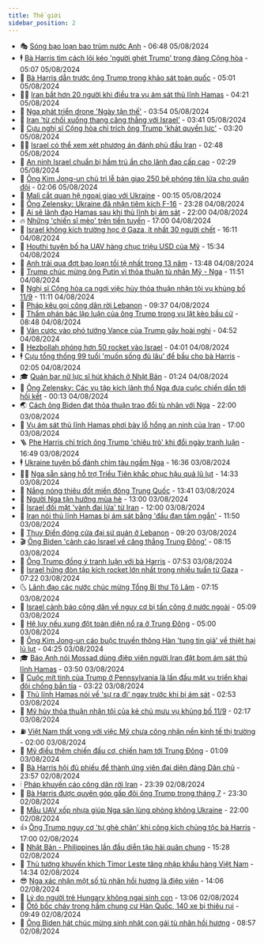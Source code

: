 ```yaml
---
title: Thế giới
sidebar_position: 2
---
```


<!-- vnexpress-the-gioi:START -->
- 🎭 [Sóng bạo loạn bao trùm nước Anh](https://vnexpress.net/song-bao-loan-bao-trum-nuoc-anh-4777821.html) - 06:48 05/08/2024
- 🕴 [Bà Harris tìm cách lôi kéo &#39;người ghét Trump&#39; trong đảng Cộng hòa](https://vnexpress.net/ba-harris-tim-cach-loi-keo-nguoi-ghet-trump-trong-dang-cong-hoa-4777706.html) - 05:07 05/08/2024
- 🤭 [Bà Harris dẫn trước ông Trump trong khảo sát toàn quốc](https://vnexpress.net/ba-harris-dan-truoc-ong-trump-trong-khao-sat-toan-quoc-4777809.html) - 05:01 05/08/2024
- 🧑‍💻 [Iran bắt hơn 20 người khi điều tra vụ ám sát thủ lĩnh Hamas](https://vnexpress.net/iran-bat-hon-20-nguoi-khi-dieu-tra-vu-am-sat-thu-linh-hamas-4777811.html) - 04:21 05/08/2024
- 🦏 [Nga phát triển drone &#39;Ngày tận thế&#39;](https://vnexpress.net/nga-phat-trien-drone-ngay-tan-the-4777747.html) - 03:54 05/08/2024
- 🦒 [Iran &#39;từ chối xuống thang căng thẳng với Israel&#39;](https://vnexpress.net/iran-tu-choi-xuong-thang-cang-thang-voi-israel-4777734.html) - 03:41 05/08/2024
- 🌈 [Cựu nghị sĩ Cộng hòa chỉ trích ông Trump &#39;khát quyền lực&#39;](https://vnexpress.net/cuu-nghi-si-cong-hoa-chi-trich-ong-trump-khat-quyen-luc-4777709.html) - 03:20 05/08/2024
- 🧑‍🏫 [Israel có thể xem xét phương án đánh phủ đầu Iran](https://vnexpress.net/israel-co-the-xem-xet-phuong-an-danh-phu-dau-iran-4777710.html) - 02:48 05/08/2024
- 🐲 [An ninh Israel chuẩn bị hầm trú ẩn cho lãnh đạo cấp cao](https://vnexpress.net/an-ninh-israel-chuan-bi-ham-tru-an-cho-lanh-dao-cap-cao-4777728.html) - 02:29 05/08/2024
- 🦒 [Ông Kim Jong-un chủ trì lễ bàn giao 250 bệ phóng tên lửa cho quân đội](https://vnexpress.net/ong-kim-jong-un-chu-tri-le-ban-giao-250-be-phong-ten-lua-cho-quan-doi-4777695.html) - 02:06 05/08/2024
- 🐻 [Mali cắt quan hệ ngoại giao với Ukraine](https://vnexpress.net/mali-cat-quan-he-ngoai-giao-voi-ukraine-4777693.html) - 00:15 05/08/2024
- 🚀 [Ông Zelensky: Ukraine đã nhận tiêm kích F-16](https://vnexpress.net/ong-zelensky-ukraine-da-nhan-tiem-kich-f-16-4777686.html) - 23:28 04/08/2024
- 🥰 [Ai sẽ lãnh đạo Hamas sau khi thủ lĩnh bị ám sát](https://vnexpress.net/ai-se-lanh-dao-hamas-sau-khi-thu-linh-bi-am-sat-4776347.html) - 22:00 04/08/2024
- 🔥 [Những &#39;chiến sĩ mèo&#39; trên tiền tuyến](https://vnexpress.net/nhung-chien-si-meo-tren-tien-tuyen-4772196.html) - 17:00 04/08/2024
- 🥳 [Israel không kích trường học ở Gaza, ít nhất 30 người chết](https://vnexpress.net/israel-khong-kich-truong-hoc-o-gaza-it-nhat-30-nguoi-chet-4777680.html) - 16:11 04/08/2024
- 💼 [Houthi tuyên bố hạ UAV hàng chục triệu USD của Mỹ](https://vnexpress.net/houthi-tuyen-bo-ha-uav-hang-chuc-trieu-usd-cua-my-4777679.html) - 15:34 04/08/2024
- 🤡 [Anh trải qua đợt bạo loạn tồi tệ nhất trong 13 năm](https://vnexpress.net/anh-trai-qua-dot-bao-loan-toi-te-nhat-trong-13-nam-4777664.html) - 13:48 04/08/2024
- 🌁 [Trump chúc mừng ông Putin vì thỏa thuận tù nhân Mỹ - Nga](https://vnexpress.net/trump-chuc-mung-ong-putin-vi-thoa-thuan-tu-nhan-my-nga-4777643.html) - 11:51 04/08/2024
- 🤩 [Nghị sĩ Cộng hòa ca ngợi việc hủy thỏa thuận nhận tội vụ khủng bố 11/9](https://vnexpress.net/nghi-si-cong-hoa-ca-ngoi-viec-huy-thoa-thuan-nhan-toi-vu-khung-bo-11-9-4777636.html) - 11:11 04/08/2024
- 🎉 [Pháp kêu gọi công dân rời Lebanon](https://vnexpress.net/phap-keu-goi-cong-dan-roi-lebanon-4777624.html) - 09:37 04/08/2024
- 🎉 [Thẩm phán bác lập luận của ông Trump trong vụ lật kèo bầu cử](https://vnexpress.net/tham-phan-bac-lap-luan-cua-ong-trump-trong-vu-lat-keo-bau-cu-4777610.html) - 08:48 04/08/2024
- 🌁 [Ván cược vào phó tướng Vance của Trump gây hoài nghi](https://vnexpress.net/van-cuoc-vao-pho-tuong-vance-cua-trump-gay-hoai-nghi-4775228.html) - 04:52 04/08/2024
- 🌊 [Hezbollah phóng hơn 50 rocket vào Israel](https://vnexpress.net/hezbollah-phong-hon-50-rocket-vao-israel-4777536.html) - 04:01 04/08/2024
- 🕴 [Cựu tổng thống 99 tuổi &#39;muốn sống đủ lâu&#39; để bầu cho bà Harris](https://vnexpress.net/cuu-tong-thong-99-tuoi-muon-song-du-lau-de-bau-cho-ba-harris-4777510.html) - 02:05 04/08/2024
- 🎓 [Quán bar nữ lực sĩ hút khách ở Nhật Bản](https://vnexpress.net/quan-bar-nu-luc-si-hut-khach-o-nhat-ban-4777351.html) - 01:24 04/08/2024
- 🦩 [Ông Zelensky: Các vụ tập kích lãnh thổ Nga đưa cuộc chiến dần tới hồi kết](https://vnexpress.net/ong-zelensky-cac-vu-tap-kich-lanh-tho-nga-dua-cuoc-chien-dan-toi-hoi-ket-4777497.html) - 00:13 04/08/2024
- 🌏 [Cách ông Biden đạt thỏa thuận trao đổi tù nhân với Nga](https://vnexpress.net/cach-ong-biden-dat-thoa-thuan-trao-doi-tu-nhan-voi-nga-4777235.html) - 22:00 03/08/2024
- 🌋 [Vụ ám sát thủ lĩnh Hamas phơi bày lỗ hổng an ninh của Iran](https://vnexpress.net/vu-am-sat-thu-linh-hamas-phoi-bay-lo-hong-an-ninh-cua-iran-4776929.html) - 17:00 03/08/2024
- 🪜 [Phe Harris chỉ trích ông Trump &#39;chiêu trò&#39; khi đổi ngày tranh luận](https://vnexpress.net/phe-harris-chi-trich-ong-trump-chieu-tro-khi-doi-ngay-tranh-luan-4777472.html) - 16:49 03/08/2024
- 🕴 [Ukraine tuyên bố đánh chìm tàu ngầm Nga](https://vnexpress.net/ukraine-tuyen-bo-danh-chim-tau-ngam-nga-4777475.html) - 16:36 03/08/2024
- 🧑‍🏫 [Nga sẵn sàng hỗ trợ Triều Tiên khắc phục hậu quả lũ lụt](https://vnexpress.net/nga-san-sang-ho-tro-trieu-tien-khac-phuc-hau-qua-lu-lut-4777465.html) - 14:33 03/08/2024
- 🌮 [Nắng nóng thiêu đốt miền đông Trung Quốc](https://vnexpress.net/nang-nong-thieu-dot-mien-dong-trung-quoc-4777416.html) - 13:41 03/08/2024
- 🚦 [Người Nga tận hưởng mùa hè](https://vnexpress.net/nguoi-nga-tan-huong-mua-he-4777249.html) - 13:00 03/08/2024
- 💫 [Israel đối mặt &#39;vành đai lửa&#39; từ Iran](https://vnexpress.net/israel-doi-mat-vanh-dai-lua-tu-iran-4777288.html) - 12:00 03/08/2024
- 🤡 [Iran nói thủ lĩnh Hamas bị ám sát bằng &#39;đầu đạn tầm ngắn&#39;](https://vnexpress.net/iran-noi-thu-linh-hamas-bi-am-sat-bang-dau-dan-tam-ngan-4777446.html) - 11:50 03/08/2024
- 🦣 [Thụy Điển đóng cửa đại sứ quán ở Lebanon](https://vnexpress.net/thuy-dien-dong-cua-dai-su-quan-o-lebanon-4777399.html) - 09:20 03/08/2024
- 🎬 [Ông Biden &#39;cảnh cáo Israel về căng thẳng Trung Đông&#39;](https://vnexpress.net/ong-biden-canh-cao-israel-ve-cang-thang-trung-dong-4777277.html) - 08:15 03/08/2024
- 🎉 [Ông Trump đồng ý tranh luận với bà Harris](https://vnexpress.net/ong-trump-dong-y-tranh-luan-voi-ba-harris-4777371.html) - 07:53 03/08/2024
- 🎡 [Israel hứng đòn tập kích rocket lớn nhất trong nhiều tuần từ Gaza](https://vnexpress.net/israel-hung-don-tap-kich-rocket-lon-nhat-trong-nhieu-tuan-tu-gaza-4777314.html) - 07:22 03/08/2024
- 🌜 [Lãnh đạo các nước chúc mừng Tổng Bí thư Tô Lâm](https://vnexpress.net/lanh-dao-cac-nuoc-chuc-mung-tong-bi-thu-to-lam-4777377.html) - 07:15 03/08/2024
- 🎡 [Israel cảnh báo công dân về nguy cơ bị tấn công ở nước ngoài](https://vnexpress.net/israel-canh-bao-cong-dan-ve-nguy-co-bi-tan-cong-o-nuoc-ngoai-4777251.html) - 05:09 03/08/2024
- 🤗 [Hệ lụy nếu xung đột toàn diện nổ ra ở Trung Đông](https://vnexpress.net/he-luy-neu-xung-dot-toan-dien-no-ra-o-trung-dong-4776823.html) - 05:00 03/08/2024
- 🦩 [Ông Kim Jong-un cáo buộc truyền thông Hàn &#39;tung tin giả&#39; về thiệt hại lũ lụt](https://vnexpress.net/ong-kim-jong-un-cao-buoc-truyen-thong-han-tung-tin-gia-ve-thiet-hai-lu-lut-4777270.html) - 04:25 03/08/2024
- 🎓 [Báo Anh nói Mossad dùng điệp viên người Iran đặt bom ám sát thủ lĩnh Hamas](https://vnexpress.net/bao-anh-noi-mossad-dung-diep-vien-nguoi-iran-dat-bom-am-sat-thu-linh-hamas-4777258.html) - 03:50 03/08/2024
- 🌁 [Cuộc mít tinh của Trump ở Pennsylvania là lần đầu mật vụ triển khai đội chống bắn tỉa](https://vnexpress.net/cuoc-mit-tinh-cua-trump-o-pennsylvania-la-lan-dau-mat-vu-trien-khai-doi-chong-ban-tia-4777243.html) - 03:22 03/08/2024
- 🤩 [Thủ lĩnh Hamas nói về &#39;sự ra đi&#39; ngay trước khi bị ám sát](https://vnexpress.net/thu-linh-hamas-noi-ve-su-ra-di-ngay-truoc-khi-bi-am-sat-4777246.html) - 02:53 03/08/2024
- 👹 [Mỹ hủy thỏa thuận nhận tội của kẻ chủ mưu vụ khủng bố 11/9](https://vnexpress.net/my-huy-thoa-thuan-nhan-toi-cua-ke-chu-muu-vu-khung-bo-11-9-4777237.html) - 02:17 03/08/2024
- ⛽️ [Việt Nam thất vọng với việc Mỹ chưa công nhận nền kinh tế thị trường](https://vnexpress.net/viet-nam-that-vong-voi-viec-my-chua-cong-nhan-nen-kinh-te-thi-truong-4777250.html) - 02:00 03/08/2024
- 🚀 [Mỹ điều thêm chiến đấu cơ, chiến hạm tới Trung Đông](https://vnexpress.net/my-dieu-them-chien-dau-co-chien-ham-toi-trung-dong-4777222.html) - 01:09 03/08/2024
- 🎡 [Bà Harris hội đủ phiếu để thành ứng viên đại diện đảng Dân chủ](https://vnexpress.net/ba-harris-hoi-du-phieu-de-thanh-ung-vien-dai-dien-dang-dan-chu-4777221.html) - 23:57 02/08/2024
- 🕯 [Pháp khuyến cáo công dân rời Iran](https://vnexpress.net/phap-khuyen-cao-cong-dan-roi-iran-4777180.html) - 23:39 02/08/2024
- 🐻 [Bà Harris được quyên góp gấp đôi ông Trump trong tháng 7](https://vnexpress.net/ba-harris-duoc-quyen-gop-gap-doi-ong-trump-trong-thang-7-4777152.html) - 23:30 02/08/2024
- 🚦 [Mẫu UAV xốp nhựa giúp Nga săn lùng phòng không Ukraine](https://vnexpress.net/mau-uav-xop-nhua-giup-nga-san-lung-phong-khong-ukraine-4775960.html) - 22:00 02/08/2024
- 👍 [Ông Trump nguy cơ &#39;tự ghè chân&#39; khi công kích chủng tộc bà Harris](https://vnexpress.net/ong-trump-nguy-co-tu-ghe-chan-khi-cong-kich-chung-toc-ba-harris-4776841.html) - 17:00 02/08/2024
- 🚀 [Nhật Bản - Philippines lần đầu diễn tập hải quân chung](https://vnexpress.net/nhat-ban-philippines-lan-dau-dien-tap-hai-quan-chung-4777174.html) - 15:28 02/08/2024
- 🌮 [Thủ tướng khuyến khích Timor Leste tăng nhập khẩu hàng Việt Nam](https://vnexpress.net/thu-tuong-khuyen-khich-timor-leste-tang-nhap-khau-hang-viet-nam-4777191.html) - 14:34 02/08/2024
- 😎 [Nga xác nhận một số tù nhân hồi hương là điệp viên](https://vnexpress.net/nga-xac-nhan-mot-so-tu-nhan-hoi-huong-la-diep-vien-4777176.html) - 14:06 02/08/2024
- 🐲 [Lý do người trẻ Hungary không ngại sinh con](https://vnexpress.net/ly-do-nguoi-tre-hungary-khong-ngai-sinh-con-4776968.html) - 13:06 02/08/2024
- 💫 [Ôtô bốc cháy trong hầm chung cư Hàn Quốc, 140 xe bị thiêu rụi](https://vnexpress.net/oto-boc-chay-trong-ham-chung-cu-han-quoc-140-xe-bi-thieu-rui-4777116.html) - 09:49 02/08/2024
- 👀 [Ông Biden hát chúc mừng sinh nhật con gái tù nhân hồi hương](https://vnexpress.net/ong-biden-hat-chuc-mung-sinh-nhat-con-gai-tu-nhan-hoi-huong-4776973.html) - 08:57 02/08/2024<!-- vnexpress-the-gioi:END -->
